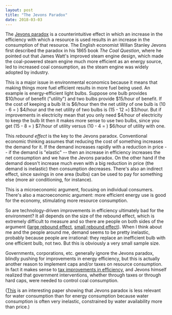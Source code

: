 ```yaml
---
layout: post
title: "The Jevons Paradox"
date: 2018-03-03
---
```


<p>The <a href="https://pdfs.semanticscholar.org/f247/b8fae38e0c46bb9d1020b0be0d589db28446.pdf">Jevons paradox</a> is a counterintuitive effect in which an increase in the efficiency with which a resource is used results in an increase in the consumption of that resource. The English economist Willan Stanley Jevons first described the paradox in his 1865 book <i>The Coal Question</i>, where he pointed out that James Watt's improved steam engine design, which made the coal-powered steam engine much more efficient as an energy source, led to increased coal consumption, as the steam engine was widely adopted by industry.</p>

<p>This is a major issue in environmental economics because it means that making things more fuel efficient results in more fuel being used. An example is energy-efficient light bulbs. Suppose one bulb provides $10/hour of benefit ("utility") and two bulbs provide $15/hour of benefit. If the cost of keeping a bulb lit is $6/hour then the net utility of one bulb is (10 - 6 = ) $4/hour and the net utility of two bulbs is (15 - 12 =) $3/hour. But if improvements in electricity mean that you only need $4/hour of electricity to keep the bulb lit then it makes more sense to use two bulbs, since you get (15 - 8 = ) $7/hour of utility versus (10 - 4 = ) $6/hour of utility with one.</p>

<p>This <i>rebound effect</i> is the key to the Jevons paradox. Conventional economic thinking assumes that reducing the cost of something increases the demand for it. If the demand increases rapidly with a reduction in price -- if the demand is "elastic" -- then an increase in efficiency increases the net consumption and we have the Jevons paradox. On the other hand if the demand doesn't increase much even with a big reduction in price (the demand is inelastic) then consumption decreases. There's also an indirect effect, since savings in one area (bulbs) can be used to pay for something else (more air conditioning, for instance).</p>

<p>This is a microeconomic argument, focusing on individual consumers. There's also a macroeconomic argument: more efficient energy use is good for the economy, stimulating more resource consumption.</p>

<p>So are technology-driven improvements in efficiency ultimately bad for the environment? It all depends on the size of the rebound effect, which is extremely difficult to measure and so there are people on both sides of the argument (<a href="https://www.sciencedirect.com/science/article/pii/S0301421508007428">large rebound effect</a>, <a href="http://environment.yale.edu/gillingham/GillinghamRapsonWagner_Rebound.pdf">small rebound effect</a>). When I think about me and the people around me, demand seems to be pretty inelastic, probably because people are irrational: they replace an inefficient bulb with one efficient bulb, not two. But this is obviously a very small sample size.</p>

<p>Governments, corporations, etc. generally ignore the Jevons paradox, blindly pushing for improvements in energy efficiency, but this is actually another reason to implement caps and/or taxes on resource consumption. In fact it makes sense to <a href="https://www.sciencedirect.com/science/article/pii/S0921800996000778?via%3Dihub">tax improvements in efficiency</a>, and Jevons himself realized that government interventions, whether through taxes or through hard caps, were needed to control coal consumption.</p>

<p>(<a href="https://halshs.archives-ouvertes.fr/halshs-00991778/document">This</a> is an interesting paper showing that Jevons paradox is less relevant for water consumption than for energy consumption because water consumption is often very inelastic, constrained by water availability more than price.)</p>








